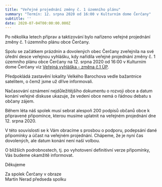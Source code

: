 ```yaml
---
title: "Veřejné projednání změny č. 1 územního plánu"
summary: "Termín: 12. srpna 2020 od 16:00 v Kulturním dome Čerčany"
subtitle: ''
date: 2020-07-04T00:00:00.000Z
---
```


Po několika letech příprav a taktizování bylo nařízeno veřejné projednání změny č. 1 územního plánu obce Čerčany.

Spolu se začátkem prázdnin a dovolených obec Čerčany zveřejnila na své úřední desce veřejnou vyhlášku, kdy nařídila veřejné projednání změny č. 1 územního plánu obce Čerčany na 12. srpna 2020 od 16:00 v Kulturním dome Čerčany viz [Veřejná vyhláška - změna č.1 ÚP](https://www.cercany.cz/verejna%2Dvyhlaska%2Dzmena%2Dc%2D1%2Dup/d-54718).

Předpokládá zastavění lokality Velkého Barochova vedle bažantnice satelitem, o čemž jsme už dříve informovali.

Načasování oznámení nejdůležitějšího dokumentu o rozvoji obce a datum konání veřejné diskuse ukazuje, že vedení obce nemá o řádnou debatu s občany zájem.

Během léta náš spolek musí sebrat alespoň 200 podpisů občanů obce k připravené připomínce, kterou musíme uplatnit na veřejném projednání dne 12. srpna 2020.

V této souvislosti se k Vám obracíme s prosbou o podporu, podepsání dané připomínky a účast na veřejném projednání. Chápeme, že je nyní čas dovolených, ale datum konání není naší volbou.

O bližších podrobnostech, tj. po vyhotovení definitivní verze připomínky, Vás budeme okamžitě informovat.

Děkujeme

Za spolek Čerčany v obraze<br/>
Martin Nerad předseda spolku
